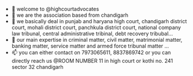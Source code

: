 - 👋 welcome to @highcourtadvocates
- 👀 we are the association based from chandigarh
- 🌱 we basically deal in punjab and haryana high court, chandigarh district court, mohali district court, panchkula district court, national company law tribunal, central administrative tribinal, debt recovery tribubal...
- 💞️ our main expertise in criminal matter, civil matter, matrimonial matter, banking matter, service matter and armed force tribunal matter ...
- 📫 you can either contact on 7973065611, 8837869742 or you can directly reach us @ROOM NUMBER 11 in high court or kothi no. 241 sector 32 chandigarh

<!---
highcourtadvocates/highcourtadvocates is a ✨ special ✨ repository because its `README.md` (this file) appears on your GitHub profile.
You can click the Preview link to take a look at your changes.
--->
